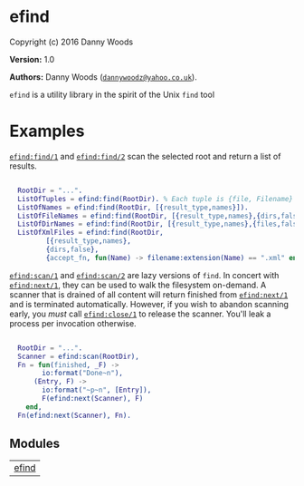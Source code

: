

# efind #

Copyright (c) 2016 Danny Woods

__Version:__ 1.0

__Authors:__ Danny Woods ([`dannywoodz@yahoo.co.uk`](mailto:dannywoodz@yahoo.co.uk)).

`efind` is a utility library in the spirit of the Unix `find` tool


# Examples #

[`efind:find/1`](efind.md#find-1) and [`efind:find/2`](efind.md#find-2) scan the selected root and return a list of results.

```erlang

  RootDir = "...".
  ListOfTuples = efind:find(RootDir). % Each tuple is {file, Filename} or {dir, Dirname}
  ListOfNames = efind:find(RootDir, [{result_type,names}]).
  ListOfFileNames = efind:find(RootDir, [{result_type,names},{dirs,false}]).
  ListOfDirNames = efind:find(RootDir, [{result_type,names},{files,false}]).
  ListOfXmlFiles = efind:find(RootDir,
  		 [{result_type,names},
		 {dirs,false},
		 {accept_fn, fun(Name) -> filename:extension(Name) == ".xml" end}]).

```

[`efind:scan/1`](efind.md#scan-1) and [`efind:scan/2`](efind.md#scan-2) are lazy versions of `find`.  In concert
with [`efind:next/1`](efind.md#next-1), they can be used to walk the filesystem on-demand.  A scanner that is
drained of all content will return finished from [`efind:next/1`](efind.md#next-1) and is
terminated automatically.  However, if you wish to abandon scanning early, you _must_ call
[`efind:close/1`](efind.md#close-1) to release the scanner.   You'll leak a process per invocation otherwise.

```erlang

  RootDir = "...".
  Scanner = efind:scan(RootDir),
  Fn = fun(finished, _F) ->
	  	io:format("Done~n"),
	  (Entry, F) ->
	  	io:format("~p~n", [Entry]),
		F(efind:next(Scanner), F)
	end,
  Fn(efind:next(Scanner), Fn).

```



## Modules ##


<table width="100%" border="0" summary="list of modules">
<tr><td><a href="efind.md" class="module">efind</a></td></tr></table>

